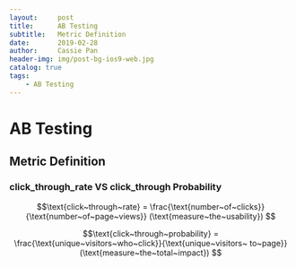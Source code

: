 ```yaml
---
layout:     post
title:      AB Testing
subtitle:   Metric Definition
date:       2019-02-28
author:     Cassie Pan
header-img: img/post-bg-ios9-web.jpg
catalog: true
tags:
    - AB Testing
---
```


# AB Testing
## Metric Definition 

### click_through_rate VS click_through Probability



$$\text{click~through~rate} = \frac{\text{number~of~clicks}}{\text{number~of~page~views}} (\text{measure~the~usability}) $$

$$\text{click~through~probability} = \frac{\text{unique~visitors~who~click}}{\text{unique~visitors~ to~page}} (\text{measure~the~total~impact}) $$




